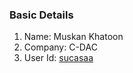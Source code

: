 ### Basic Details
1. Name: Muskan Khatoon
1. Company: C-DAC
1. User Id: [sucasaa](https://github.com/sucasaa)
